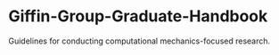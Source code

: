 # Giffin-Group-Graduate-Handbook
Guidelines for conducting computational mechanics-focused research.

